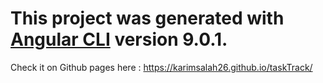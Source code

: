 # This project was generated with [Angular CLI](https://github.com/angular/angular-cli) version 9.0.1.

 Check it on Github pages here : https://karimsalah26.github.io/taskTrack/

